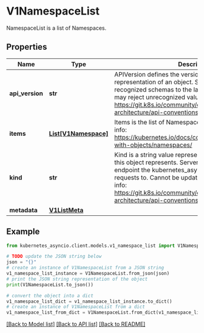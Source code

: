 # V1NamespaceList

NamespaceList is a list of Namespaces.

## Properties

Name | Type | Description | Notes
------------ | ------------- | ------------- | -------------
**api_version** | **str** | APIVersion defines the versioned schema of this representation of an object. Servers should convert recognized schemas to the latest internal value, and may reject unrecognized values. More info: https://git.k8s.io/community/contributors/devel/sig-architecture/api-conventions.md#resources | [optional] 
**items** | [**List[V1Namespace]**](V1Namespace.md) | Items is the list of Namespace objects in the list. More info: https://kubernetes.io/docs/concepts/overview/working-with-objects/namespaces/ | 
**kind** | **str** | Kind is a string value representing the REST resource this object represents. Servers may infer this from the endpoint the kubernetes_asyncio.client submits requests to. Cannot be updated. In CamelCase. More info: https://git.k8s.io/community/contributors/devel/sig-architecture/api-conventions.md#types-kinds | [optional] 
**metadata** | [**V1ListMeta**](V1ListMeta.md) |  | [optional] 

## Example

```python
from kubernetes_asyncio.client.models.v1_namespace_list import V1NamespaceList

# TODO update the JSON string below
json = "{}"
# create an instance of V1NamespaceList from a JSON string
v1_namespace_list_instance = V1NamespaceList.from_json(json)
# print the JSON string representation of the object
print(V1NamespaceList.to_json())

# convert the object into a dict
v1_namespace_list_dict = v1_namespace_list_instance.to_dict()
# create an instance of V1NamespaceList from a dict
v1_namespace_list_from_dict = V1NamespaceList.from_dict(v1_namespace_list_dict)
```
[[Back to Model list]](../README.md#documentation-for-models) [[Back to API list]](../README.md#documentation-for-api-endpoints) [[Back to README]](../README.md)


